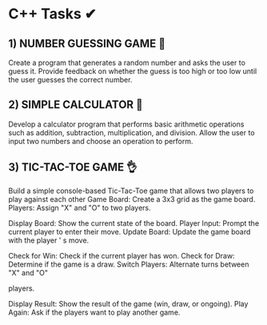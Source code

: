 # C++ Tasks ✔


## 1) NUMBER GUESSING GAME 🤞
Create a program that generates a random number and asks the
user to guess it. Provide feedback on whether the guess is too
high or too low until the user guesses the correct number.


 ## 2) SIMPLE CALCULATOR 👀
 Develop a calculator program that performs basic arithmetic
operations such as addition, subtraction, multiplication, and
division. Allow the user to input two numbers and choose an
operation to perform.


## 3) TIC-TAC-TOE GAME 👌
 Build a simple console-based Tic-Tac-Toe game that
allows two players to play against each other
Game Board: Create a 3x3 grid as the game board.
Players: Assign
"X"
and "O" to two players.

Display Board: Show the current state of the board.
Player Input: Prompt the current player to enter their move.
Update Board: Update the game board with the player
'
s move.

Check for Win: Check if the current player has won.
Check for Draw: Determine if the game is a draw.
Switch Players: Alternate turns between
"X"
and "O"

players.

Display Result: Show the result of the game (win, draw, or ongoing).
Play Again: Ask if the players want to play another game.
